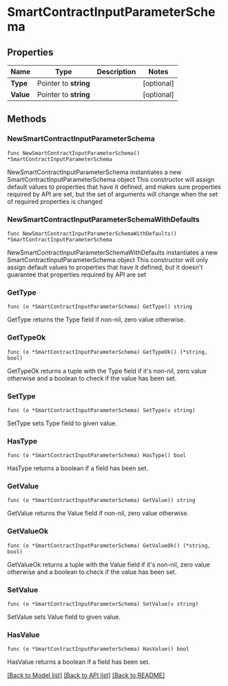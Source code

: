 # SmartContractInputParameterSchema

## Properties

Name | Type | Description | Notes
------------ | ------------- | ------------- | -------------
**Type** | Pointer to **string** |  | [optional] 
**Value** | Pointer to **string** |  | [optional] 

## Methods

### NewSmartContractInputParameterSchema

`func NewSmartContractInputParameterSchema() *SmartContractInputParameterSchema`

NewSmartContractInputParameterSchema instantiates a new SmartContractInputParameterSchema object
This constructor will assign default values to properties that have it defined,
and makes sure properties required by API are set, but the set of arguments
will change when the set of required properties is changed

### NewSmartContractInputParameterSchemaWithDefaults

`func NewSmartContractInputParameterSchemaWithDefaults() *SmartContractInputParameterSchema`

NewSmartContractInputParameterSchemaWithDefaults instantiates a new SmartContractInputParameterSchema object
This constructor will only assign default values to properties that have it defined,
but it doesn't guarantee that properties required by API are set

### GetType

`func (o *SmartContractInputParameterSchema) GetType() string`

GetType returns the Type field if non-nil, zero value otherwise.

### GetTypeOk

`func (o *SmartContractInputParameterSchema) GetTypeOk() (*string, bool)`

GetTypeOk returns a tuple with the Type field if it's non-nil, zero value otherwise
and a boolean to check if the value has been set.

### SetType

`func (o *SmartContractInputParameterSchema) SetType(v string)`

SetType sets Type field to given value.

### HasType

`func (o *SmartContractInputParameterSchema) HasType() bool`

HasType returns a boolean if a field has been set.

### GetValue

`func (o *SmartContractInputParameterSchema) GetValue() string`

GetValue returns the Value field if non-nil, zero value otherwise.

### GetValueOk

`func (o *SmartContractInputParameterSchema) GetValueOk() (*string, bool)`

GetValueOk returns a tuple with the Value field if it's non-nil, zero value otherwise
and a boolean to check if the value has been set.

### SetValue

`func (o *SmartContractInputParameterSchema) SetValue(v string)`

SetValue sets Value field to given value.

### HasValue

`func (o *SmartContractInputParameterSchema) HasValue() bool`

HasValue returns a boolean if a field has been set.


[[Back to Model list]](../README.md#documentation-for-models) [[Back to API list]](../README.md#documentation-for-api-endpoints) [[Back to README]](../README.md)


